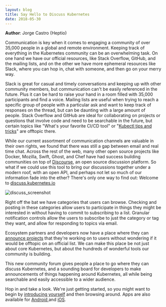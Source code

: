 ```yaml
---
layout: blog
title: Say Hello to Discuss Kubernetes
date: 2018-05-30
---
```


**Author**: Jorge Castro (Heptio)

Communication is key when it comes to engaging a community of over 35,000 people in a global and remote environment. Keeping track of everything in the Kubernetes community can be an overwhelming task. On one hand we have our official resources, like Stack Overflow, GitHub, and the mailing lists, and on the other we have more ephemeral resources like Slack, where you can hop in, chat with someone, and then go on your merry way. 

Slack is great for casual and timely conversations and keeping up with other community members, but communication can't be easily referenced in the future. Plus it can be hard to raise your hand in a room filled with 35,000 participants and find a voice. Mailing lists are useful when trying to reach a specific group of people with a particular ask and want to keep track of responses on the thread, but can be daunting with a large amount of people. Stack Overflow and GitHub are ideal for collaborating on projects or questions that involve code and need to be searchable in the future, but certain topics like "What's your favorite CI/CD tool" or "[Kubectl tips and tricks](https://discuss.kubernetes.io/t/kubectl-tips-and-tricks/192)" are offtopic there.

While our current assortment of communication channels are valuable in their own rights, we found that there was still a gap between email and real time chat. Across the rest of the web, many other open source projects like Docker, Mozilla, Swift, Ghost, and Chef have had success building communities on top of [Discourse](https://www.discourse.org/features), an open source discussion platform. So what if we could use this tool to bring our discussions together under a modern roof, with an open API, and perhaps not let so much of our information fade into the ether? There's only one way to find out: Welcome to [discuss.kubernetes.io](https://discuss.kubernetes.io)

![discuss_screenshot](/images/blog/2018-05-30-say-hello-to-discuss-kubernetes.png)


Right off the bat we have categories that users can browse. Checking and posting in these categories allow users to participate in things they might be interested in without having to commit to subscribing to a list. Granular notification controls allow the users to subscribe to just the category or tag they want, and allow for responding to topics via email. 

Ecosystem partners and developers now have a place where they can [announce projects](https://discuss.kubernetes.io/c/announcements) that they're working on to users without wondering if it would be offtopic on an official list. We can make this place be not just about core Kubernetes, but about the hundreds of wonderful tools our community is building. 

This new community forum gives people a place to go where they can discuss Kubernetes, and a sounding board for developers to make announcements of things happening around Kubernetes, all while being searchable and easily accessible to a wider audience. 

Hop in and take a look. We're just getting started, so you might want to begin by [introducing yourself](https://discuss.kubernetes.io/t/introduce-yourself-here/56) and then browsing around. Apps are also available for [Android ](https://play.google.com/store/apps/details?id=com.discourse&hl=en_US&rdid=com.discourse&pli=1)and [iOS](https://itunes.apple.com/us/app/discourse-app/id1173672076?mt=8).  

